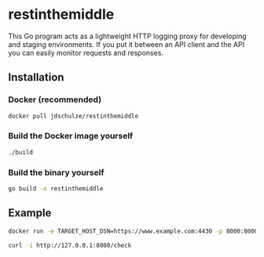 # restinthemiddle

This Go program acts as a lightweight HTTP logging proxy for developing and staging environments. If you put it between an API client and the API you can easily monitor requests and responses.

## Installation

### Docker (recommended)

```bash
docker pull jdschulze/restinthemiddle
```

### Build the Docker image yourself

```bash
./build
```

### Build the binary yourself

```bash
go build -o restinthemiddle
```

## Example

```bash
docker run -e TARGET_HOST_DSN=https://www.example.com:4430 -p 8000:8000 jdschulze/restinthemiddle

curl -i http://127.0.0.1:8000/check
```
